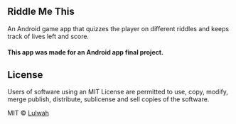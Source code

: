 ## Riddle Me This
An Android game app that quizzes the player on different riddles and keeps track of lives left and score.

<!--## Screenshots
Include images

## Features
List down important functions

## Code Example
Maybe add some code to show how it looks like

## Installation
Step by step instructions on how to get it running

## API 
Reference to API's used

## Credits
For inspo, repo or people
-->
#### This app was made for an Android app final project.

## License
Users of software using an MIT License are permitted to use, copy, modify, merge publish, distribute, sublicense and sell copies of the software.

MIT © [Lulwah](https://github.com/llw4h)
